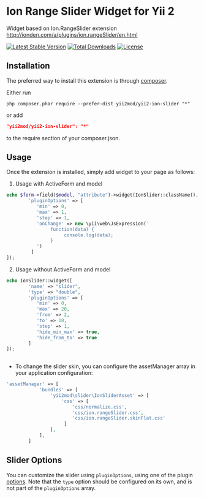 Ion Range Slider Widget for Yii 2
=========
Widget based on Ion.RangeSlider extension http://ionden.com/a/plugins/ion.rangeSlider/en.html

[![Latest Stable Version](https://poser.pugx.org/yii2mod/yii2-ion-slider/v/stable)](https://packagist.org/packages/yii2mod/yii2-ion-slider) 
[![Total Downloads](https://poser.pugx.org/yii2mod/yii2-ion-slider/downloads)](https://packagist.org/packages/yii2mod/yii2-ion-slider) 
[![License](https://poser.pugx.org/yii2mod/yii2-ion-slider/license)](https://packagist.org/packages/yii2mod/yii2-ion-slider)

Installation 
------------

The preferred way to install this extension is through [composer](http://getcomposer.org/download/).

Either run

```
php composer.phar require --prefer-dist yii2mod/yii2-ion-slider "*"
```

or add

```json
"yii2mod/yii2-ion-slider": "*"
```

to the require section of your composer.json.

Usage
------------
Once the extension is installed, simply add widget to your page as follows:

1) Usage with ActiveForm and model
```php
echo $form->field($model, "attribute")->widget(IonSlider::className(), [
        'pluginOptions' => [
           'min' => 0,
           'max' => 1,
           'step' => 1,
           'onChange' => new \yii\web\JsExpression('
                function(data) {
                     console.log(data);
                }
           ')
         ]
]); 
```
2) Usage without ActiveForm and model
```php
echo IonSlider::widget([
        'name' => "slider",
        'type' => "double",
        'pluginOptions' => [
           'min' => 0,
           'max' => 20,
           'from' => 2,
           'to' => 18,
           'step' => 1,
           'hide_min_max' => true,
           'hide_from_to' => true
        ]
]);
                                
```
- To change the slider skin, you can configure the assetManager array in your application configuration: 
```php
'assetManager' => [
            'bundles' => [
                'yii2mod\slider\IonSliderAsset' => [
                    'css' => [
                        'css/normalize.css',
                        'css/ion.rangeSlider.css',
                        'css/ion.rangeSlider.skinFlat.css'
                     ]
                ],
            ],
        ]
```

Slider Options 
----------------
You can customize the slider using `pluginOptions`, using one of the plugin [options](http://ionden.com/a/plugins/ion.rangeSlider/en.html).
Note that the `type` option should be configured on its own, and is not part of the `pluginOptions` array.
